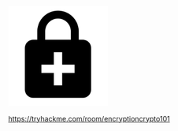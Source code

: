 <img src="https://github.com/patrickpca/TryHackMe/blob/master/Encryption%20-%20Crypto%20101/img/encrypt.png" width="40%">

https://tryhackme.com/room/encryptioncrypto101

